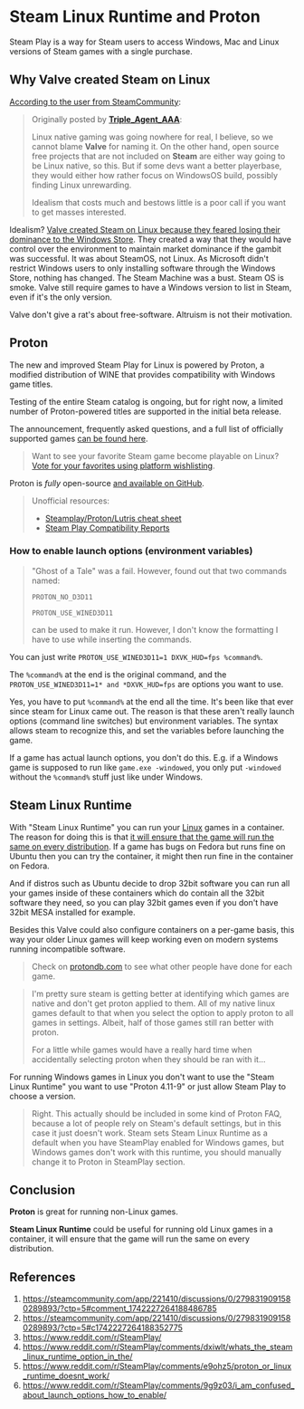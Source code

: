 # Steam Linux Runtime and Proton

Steam Play is a way for Steam users to access Windows, Mac and Linux versions of Steam games with a single purchase.

## Why Valve created Steam on Linux

[According to the user from SteamCommunity](https://steamcommunity.com/app/221410/discussions/0/2798319091580289893/?ctp=5#comment_1742227264188486785):

> Originally posted by **[Triple_Agent_AAA](https://steamcommunity.com/app/221410/discussions/0/2798319091580289893/?ctp=5#c1742227264188352775)**:
>
> Linux native gaming was going nowhere for real, I believe, so we cannot blame **Valve** for naming it. On the other hand, open source free projects that are not included on **Steam** are either way going to be Linux native, so this. But if some devs want a better playerbase, they would either how rather focus on WindowsOS build, possibly finding Linux unrewarding.
>
> Idealism that costs much and bestows little is a poor call if you want to get masses interested.

Idealism? <u>Valve created Steam on Linux because they feared losing their dominance to the Windows Store</u>. They created a way that they would have control over the environment to maintain market dominance if the gambit was successful. It was about SteamOS, not Linux.
As Microsoft didn't restrict Windows users to only installing software through the Windows Store, nothing has changed. The Steam Machine was a bust. Steam OS is smoke. Valve still require games to have a Windows version to list in Steam, even if it's the only version.

Valve don't give a rat's about free-software. Altruism is not their motivation.

## Proton

The new and improved Steam Play for Linux is powered by Proton, a modified distribution of WINE that provides compatibility with Windows game titles.

Testing of the entire Steam catalog is ongoing, but for right now, a limited number of Proton-powered titles are supported in the initial beta release.

The announcement, frequently asked questions, and a full list of officially supported games [can be found here](https://steamcommunity.com/games/221410/announcements/detail/1696055855739350561).

> Want to see your favorite Steam game become playable on Linux? [Vote for your favorites using platform wishlisting](https://steamcommunity.com/games/221410/announcements/detail/1475356649450732547).

Proton is *fully* open-source [and available on GitHub](https://github.com/ValveSoftware/Proton/).

> Unofficial resources:
>
> - [Steamplay/Proton/Lutris cheat sheet](https://redd.it/9anque)
> - [Steam Play Compatibility Reports](https://spcr.netlify.com/)

### How to enable launch options (environment variables)

> "Ghost of a Tale" was a fail. However, found out that two commands named:
>
> `PROTON_NO_D3D11`
>
> `PROTON_USE_WINED3D11`
>
> can be used to make it run. However, I don't know the formatting I have to use while inserting the commands.

You can just write `PROTON_USE_WINED3D11=1 DXVK_HUD=fps %command%`.

The `%command%` at the end is the original command, and the `PROTON_USE_WINED3D11=1* and *DXVK_HUD=fps` are options you want to use.

Yes, you have to put `%command%` at the end all the time. It's been like that ever since steam for Linux came out. The reason is that these aren't really launch options (command line switches) but environment variables. The syntax allows steam to recognize this, and set the variables before launching the game.

If a game has actual launch options, you don't do this. E.g. if a Windows game is supposed to run like `game.exe -windowed`, you only put `-windowed` without the `%command%` stuff just like under Windows.

## Steam Linux Runtime

With "Steam Linux Runtime" you can run your <u>Linux</u> games in a container. The reason for doing this is that <u>it will ensure that the game will run the same on every distribution</u>. If a game has bugs on Fedora but runs fine on Ubuntu then you can try the container, it might then run fine in the container on Fedora.

And if distros such as Ubuntu decide to drop 32bit software you can run all your games inside of these containers which do contain all the 32bit software they need, so you can play 32bit games even if you don't have 32bit MESA installed for example.

Besides this Valve could also configure containers on a per-game basis, this way your older Linux games will keep working even on modern systems running incompatible software.

> Check on [protondb.com](protondb.com) to see what other people have done for each game.

> I'm pretty sure steam is getting better at identifying which games are native and don't get proton applied to them. All of my native linux games default to that when you select the option to apply proton to all games in settings. Albeit, half of those games still ran better with proton.
>
> For a little while games would have a really hard time when accidentally selecting proton when they should be ran with it...

For running Windows games in Linux you don't want to use the "Steam Linux Runtime" you want to use "Proton 4.11-9" or just allow Steam Play to choose a version.

> Right. This actually should be included in some kind of Proton FAQ, because a lot of people rely on Steam's default settings, but in this case it just doesn't work. Steam sets Steam Linux Runtime as a default when you have SteamPlay enabled for Windows games, but Windows games don't work with this runtime, you should manually change it to Proton in SteamPlay section.

## Conclusion

**Proton** is great for running non-Linux games. 

**Steam Linux Runtime** could be useful for running old Linux games in a container, it will ensure that the game will run the same on every distribution.

## References

1. https://steamcommunity.com/app/221410/discussions/0/2798319091580289893/?ctp=5#comment_1742227264188486785
2. https://steamcommunity.com/app/221410/discussions/0/2798319091580289893/?ctp=5#c1742227264188352775
3. https://www.reddit.com/r/SteamPlay/
4. https://www.reddit.com/r/SteamPlay/comments/dxiwlt/whats_the_steam_linux_runtime_option_in_the/
5. https://www.reddit.com/r/SteamPlay/comments/e9ohz5/proton_or_linux_runtime_doesnt_work/
6. https://www.reddit.com/r/SteamPlay/comments/9g9z03/i_am_confused_about_launch_options_how_to_enable/
